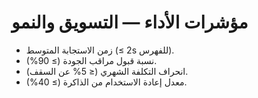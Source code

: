 # مؤشرات الأداء — التسويق والنمو

- زمن الاستجابة المتوسط (≤ 2s للفهرس).
- نسبة قبول مراقب الجودة (≥ 90%).
- انحراف التكلفة الشهري (≤ 5% عن السقف).
- معدل إعادة الاستخدام من الذاكرة (≥ 40%).

